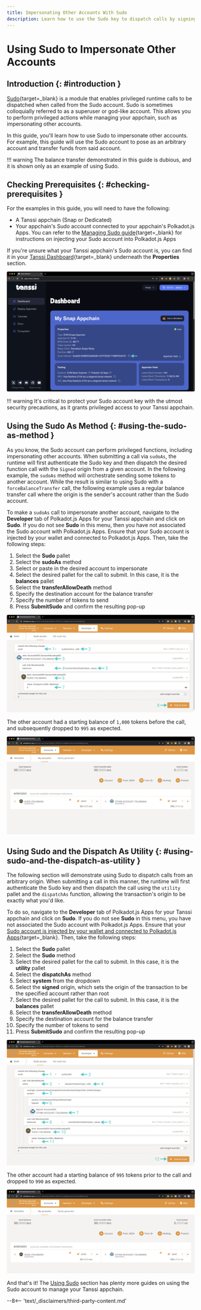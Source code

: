 ```yaml
---
title: Impersonating Other Accounts With Sudo 
description: Learn how to use the Sudo key to dispatch calls by signing a transaction as if it came from a different account.
---
```


# Using Sudo to Impersonate Other Accounts

## Introduction {: #introduction }

[Sudo](https://paritytech.github.io/polkadot-sdk/master/pallet_sudo/index.html){target=\_blank} is a module that enables privileged runtime calls to be dispatched when called from the Sudo account. Sudo is sometimes colloquially referred to as a superuser or god-like account. This allows you to perform privileged actions while managing your appchain, such as impersonating other accounts.

In this guide, you'll learn how to use Sudo to impersonate other accounts. For example, this guide will use the Sudo account to pose as an arbitrary account and transfer funds from said account.

!!! warning
    The balance transfer demonstrated in this guide is dubious, and it is shown only as an example of using Sudo.

## Checking Prerequisites {: #checking-prerequisites }

For the examples in this guide, you will need to have the following:

 - A Tanssi appchain (Snap or Dedicated)
 - Your appchain's Sudo account connected to your appchain's Polkadot.js Apps. You can refer to the [Managing Sudo guide](/builders/manage/sudo/sudo/#configuring-polkadotjs-apps){target=\_blank} for instructions on injecting your Sudo account into Polkadot.js Apps

If you're unsure what your Tanssi appchain's Sudo account is, you can find it in your [Tanssi Dashboard](https://apps.tanssi.network){target=\_blank} underneath the **Properties** section.

![Locating your Sudo address on apps.tanssi.network](/images/builders/manage/sudo/impersonate/impersonate-1.webp)

!!! warning
    It's critical to protect your Sudo account key with the utmost security precautions, as it grants privileged access to your Tanssi appchain.

## Using the Sudo As Method {: #using-the-sudo-as-method }

As you know, the Sudo account can perform privileged functions, including impersonating other accounts. When submitting a call via `sudoAs`, the runtime will first authenticate the Sudo key and then dispatch the desired function call with the `Signed` origin from a given account. In the following example, the `sudoAs` method will orchestrate sending some tokens to another account. While the result is similar to using Sudo with a `forceBalanceTransfer` call, the following example uses a regular balance transfer call where the origin is the sender's account rather than the Sudo account.

To make a `sudoAs` call to impersonate another account, navigate to the **Developer** tab of Polkadot.js Apps for your Tanssi appchain and click on **Sudo**. If you do not see **Sudo** in this menu, then you have not associated the Sudo account with Polkadot.js Apps. Ensure that your Sudo account is injected by your wallet and connected to Polkadot.js Apps. Then, take the following steps:

1. Select the **Sudo** pallet
2. Select the **sudoAs** method
3. Select or paste in the desired account to impersonate
4. Select the desired pallet for the call to submit. In this case, it is the **balances** pallet
5. Select the **transferAllowDeath** method
6. Specify the destination account for the balance transfer
7. Specify the number of tokens to send
8. Press **SubmitSudo** and confirm the resulting pop-up

![Make a Sudo as call](/images/builders/manage/sudo/impersonate/impersonate-2.webp)

The other account had a starting balance of `1,000` tokens before the call, and subsequently dropped to `995` as expected.

![Check balances on Polkadot.js Apps](/images/builders/manage/sudo/impersonate/impersonate-3.webp)

## Using Sudo and the Dispatch As Utility {: #using-sudo-and-the-dispatch-as-utility }

The following section will demonstrate using Sudo to dispatch calls from an arbitrary origin. When submitting a call in this manner, the runtime will first authenticate the Sudo key and then dispatch the call using the `utility` pallet and the `dispatchAs` function, allowing the transaction's origin to be exactly what you'd like.  

To do so, navigate to the **Developer** tab of Polkadot.js Apps for your Tanssi appchain and click on **Sudo**. If you do not see **Sudo** in this menu, you have not associated the Sudo account with Polkadot.js Apps. Ensure that your [Sudo account is injected by your wallet and connected to Polkadot.js Apps](/builders/manage/sudo/sudo/#configuring-polkadotjs-apps){target=\_blank}. Then, take the following steps:

1. Select the **Sudo** pallet
2. Select the **Sudo** method
4. Select the desired pallet for the call to submit. In this case, it is the **utility** pallet
5. Select the **dispatchAs** method
6. Select **system** from the dropdown
7. Select the **signed** origin, which sets the origin of the transaction to be the specified account rather than root
8. Select the desired pallet for the call to submit. In this case, it is the **balances** pallet
9. Select the **transferAllowDeath** method
10. Specify the destination account for the balance transfer
11. Specify the number of tokens to send
12. Press **SubmitSudo** and confirm the resulting pop-up

![Use Sudo Dispatch As on Polkadot.js Apps](/images/builders/manage/sudo/impersonate/impersonate-4.webp)

The other account had a starting balance of `995` tokens prior to the call and dropped to `990` as expected.

![Check balances on Polkadot.js Apps](/images/builders/manage/sudo/impersonate/impersonate-5.webp)

And that's it! The [Using Sudo](/builders/manage/sudo) section has plenty more guides on using the Sudo account to manage your Tanssi appchain.

--8<-- 'text/_disclaimers/third-party-content.md'
